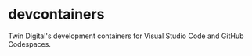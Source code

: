 # devcontainers

Twin Digital's development containers for Visual Studio Code and GitHub Codespaces.
